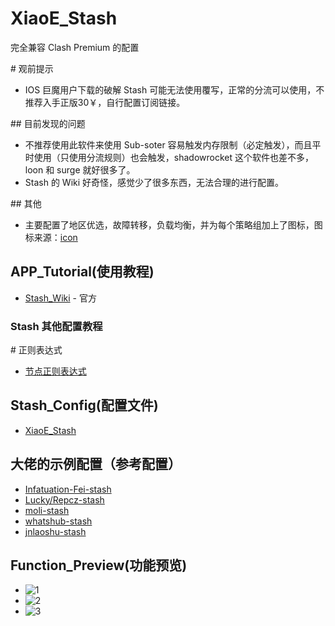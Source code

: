 # XiaoE_Stash
完全兼容 Clash Premium 的配置

\# 观前提示
- IOS 巨魔用户下载的破解 Stash 可能无法使用覆写，正常的分流可以使用，不推荐入手正版30￥，自行配置订阅链接。

\## 目前发现的问题 
- 不推荐使用此软件来使用 Sub-soter 容易触发内存限制（必定触发），而且平时使用（只使用分流规则）也会触发，shadowrocket 这个软件也差不多，loon 和 surge 就好很多了。
- Stash 的 Wiki 好奇怪，感觉少了很多东西，无法合理的进行配置。

\## 其他
- 主要配置了地区优选，故障转移，负载均衡，并为每个策略组加上了图标，图标来源：[icon](https://github.com/LaolunsiG/XiaoE_PCR/tree/main/icons)


## APP_Tutorial(使用教程)
- [Stash_Wiki](https://stash.wiki/) - 官方
### Stash 其他配置教程
\# 正则表达式
- [节点正则表达式](https://github.com/LaolunsiG/XiaoE_PCR/blob/main/Config_File/%E8%8A%82%E7%82%B9%E7%9A%84%E6%AD%A3%E5%88%99%E8%A1%A8%E8%BE%BE%E5%BC%8F.md)

## Stash_Config(配置文件)
- [XiaoE_Stash](https://raw.githubusercontent.com/LaolunsiG/XiaoE_PCR/main/Config_File/Stash/XiaoE_Stash.yaml)
## 大佬的示例配置（参考配置）
- [Infatuation-Fei-stash](https://github.com/Infatuation-Fei/rule/blob/main/Stash/%E9%85%8D%E7%BD%AE%E6%A8%A1%E6%9D%BF/Config%20for%20Stash.yaml)
- [Lucky/Repcz-stash](https://github.com/Repcz/Tool/tree/X/Stash)
- [moli-stash](https://github.com/Moli-X/Resources/raw/main/Clash/Clash.yml)
- [whatshub-stash](https://whatshub.top/config/stash-auto.yaml)
- [jnlaoshu-stash](https://github.com/jnlaoshu/MySelf/blob/main/Stash/Config.yaml)

## Function_Preview(功能预览)
- ![1](https://github.com/LaolunsiG/XiaoE_PCR/blob/main/Config_File/Stash/Picture/photo_2024-07-04_20-21-42.jpg)
- ![2](https://github.com/LaolunsiG/XiaoE_PCR/blob/main/Config_File/Stash/Picture/photo_2024-07-04_20-21-39.jpg)
- ![3](https://github.com/LaolunsiG/XiaoE_PCR/blob/main/Config_File/Stash/Picture/photo_2024-07-04_20-21-33.jpg)


